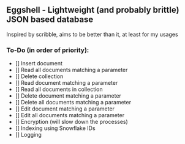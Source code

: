 ## Eggshell - Lightweight (and probably brittle) JSON based database

Inspired by scribble, aims to be better than it, at least for my usages

### To-Do (in order of priority):
- [] Insert document
- [] Read all documents matching a parameter
- [] Delete collection
- [] Read document matching a parameter
- [] Read all documents in collection
- [] Delete document matching a parameter
- [] Delete all documents matching a parameter
- [] Edit document matching a parameter
- [] Edit all documents matching a parameter
- [] Encryption (will slow down the processes)
- [] Indexing using Snowflake IDs
- [] Logging